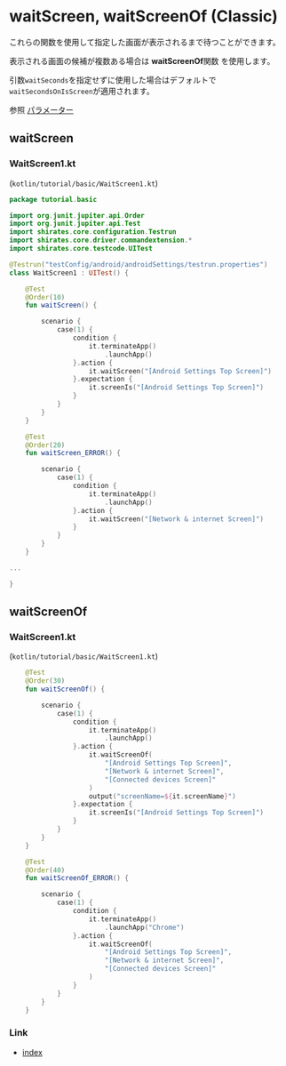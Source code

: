 # waitScreen, waitScreenOf (Classic)

これらの関数を使用して指定した画面が表示されるまで待つことができます。

表示される画面の候補が複数ある場合は **waitScreenOf**関数 を使用します。

引数`waitSeconds`を指定せずに使用した場合はデフォルトで`waitSecondsOnIsScreen`が適用されます。

参照 [パラメーター](../parameter/parameters_ja.md)

## waitScreen

### WaitScreen1.kt

(`kotlin/tutorial/basic/WaitScreen1.kt`)

```kotlin
package tutorial.basic

import org.junit.jupiter.api.Order
import org.junit.jupiter.api.Test
import shirates.core.configuration.Testrun
import shirates.core.driver.commandextension.*
import shirates.core.testcode.UITest

@Testrun("testConfig/android/androidSettings/testrun.properties")
class WaitScreen1 : UITest() {

    @Test
    @Order(10)
    fun waitScreen() {

        scenario {
            case(1) {
                condition {
                    it.terminateApp()
                        .launchApp()
                }.action {
                    it.waitScreen("[Android Settings Top Screen]")
                }.expectation {
                    it.screenIs("[Android Settings Top Screen]")
                }
            }
        }
    }

    @Test
    @Order(20)
    fun waitScreen_ERROR() {

        scenario {
            case(1) {
                condition {
                    it.terminateApp()
                        .launchApp()
                }.action {
                    it.waitScreen("[Network & internet Screen]")
                }
            }
        }
    }

...

}
```

## waitScreenOf

### WaitScreen1.kt

(`kotlin/tutorial/basic/WaitScreen1.kt`)

```kotlin
    @Test
    @Order(30)
    fun waitScreenOf() {

        scenario {
            case(1) {
                condition {
                    it.terminateApp()
                        .launchApp()
                }.action {
                    it.waitScreenOf(
                        "[Android Settings Top Screen]",
                        "[Network & internet Screen]",
                        "[Connected devices Screen]"
                    )
                    output("screenName=${it.screenName}")
                }.expectation {
                    it.screenIs("[Android Settings Top Screen]")
                }
            }
        }
    }

    @Test
    @Order(40)
    fun waitScreenOf_ERROR() {

        scenario {
            case(1) {
                condition {
                    it.terminateApp()
                        .launchApp("Chrome")
                }.action {
                    it.waitScreenOf(
                        "[Android Settings Top Screen]",
                        "[Network & internet Screen]",
                        "[Connected devices Screen]"
                    )
                }
            }
        }
    }
```

### Link

- [index](../../index_ja.md)
